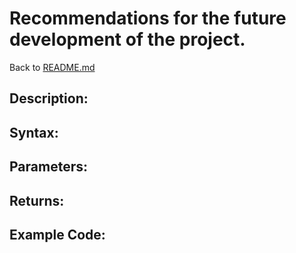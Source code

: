 # Recommendations for the future development of the project.

Back to [README.md](../README.md)



## Description:



## Syntax:


## Parameters:


## Returns:


## Example Code: